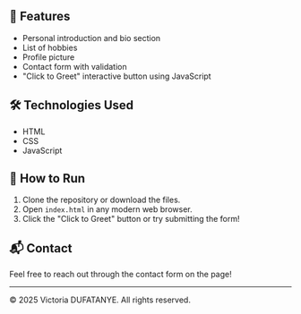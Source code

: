 
## 📄 Features

- Personal introduction and bio section
- List of hobbies
- Profile picture
- Contact form with validation
- "Click to Greet" interactive button using JavaScript


## 🛠 Technologies Used

- HTML
- CSS
- JavaScript

## 🚀 How to Run

1. Clone the repository or download the files.
2. Open `index.html` in any modern web browser.
3. Click the "Click to Greet" button or try submitting the form!

## 📬 Contact

Feel free to reach out through the contact form on the page!

---

© 2025 Victoria DUFATANYE. All rights reserved.
